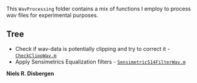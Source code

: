 This ```WavProcessing``` folder contains a mix of functions I employ to process wav files for experimental purposes.

## Tree ##
- Check if wav-data is potentially clipping and try to correct it  - [```CheckClippWav.m```](/WavProcessing/CheckClippWav.m)
- Apply Sensimetrics Equalization filters - [```SensimetricS14FilterWav.m```](/WavProcessing/SensimetricS14FilterWav.m)

**Niels R. Disbergen**
